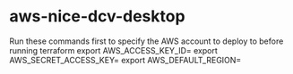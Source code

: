 # aws-nice-dcv-desktop

Run these commands first to specify the AWS account to deploy to before running terraform
export AWS_ACCESS_KEY_ID=
export AWS_SECRET_ACCESS_KEY=
export AWS_DEFAULT_REGION=